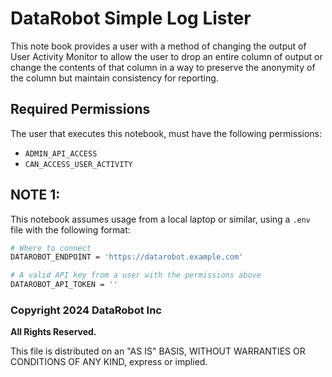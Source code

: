 # DataRobot Simple Log Lister

This note book provides a user with a method of changing the output of User Activity Monitor to allow the user to drop an entire column of output or change the contents of that column in a way to preserve the anonymity of the column but maintain consistency for reporting.

## Required Permissions

The user that executes this notebook, must have the following permissions:

- `ADMIN_API_ACCESS`
- `CAN_ACCESS_USER_ACTIVITY`

## NOTE 1:

This notebook assumes usage from a local laptop or similar, using a `.env` file with the following format:

```bash
# Where to connect
DATAROBOT_ENDPOINT = 'https://datarobot.example.com'

# A valid API key from a user with the permissions above
DATAROBOT_API_TOKEN = ''
```

### Copyright 2024 DataRobot Inc

**All Rights Reserved.**

This file is distributed on an "AS IS" BASIS, WITHOUT WARRANTIES OR CONDITIONS OF ANY KIND, express or implied.
